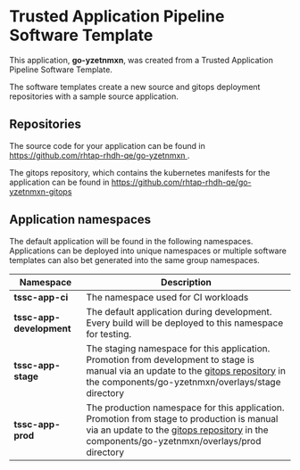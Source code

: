 # Trusted Application Pipeline Software Template

This application, **go-yzetnmxn**, was created from a Trusted Application Pipeline Software Template.

The software templates create a new source and gitops deployment repositories with a sample source application. 

## Repositories

The source code for your application can be found in [https://github.com/rhtap-rhdh-qe/go-yzetnmxn ](https://github.com/rhtap-rhdh-qe/go-yzetnmxn ).
 
The gitops repository, which contains the kubernetes manifests for the application can be found in 
[https://github.com/rhtap-rhdh-qe/go-yzetnmxn-gitops ](https://github.com/rhtap-rhdh-qe/go-yzetnmxn-gitops ) 

## Application namespaces 

The default application will be found in the following namespaces. Applications can be deployed into unique namespaces or multiple software templates can also bet generated into the same group namespaces.  

|  Namespace   |  Description   |  
| -------- | -------- |
| **tssc-app-ci** | The namespace used for CI workloads |
| **tssc-app-development** | The default application during development. Every build will be deployed to this namespace for testing. |
| **tssc-app-stage** | The staging namespace for this application. Promotion from development to stage is manual via an update to the [gitops repository](https://github.com/rhtap-rhdh-qe/go-yzetnmxn-gitops ) in the components/go-yzetnmxn/overlays/stage directory |
| **tssc-app-prod** | The production namespace for this application. Promotion from stage to production is manual via an update to the [gitops repository](https://github.com/rhtap-rhdh-qe/go-yzetnmxn-gitops ) in the components/go-yzetnmxn/overlays/prod directory |